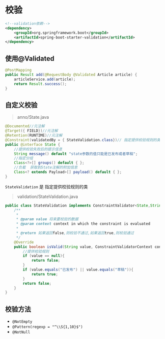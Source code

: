 # 校验

```xml
<!--validation依赖-->
<dependency>
    <groupId>org.springframework.boot</groupId>
    <artifactId>spring-boot-starter-validation</artifactId>
</dependency>
```

## 使用@Validated

```java
@PostMapping
public Result add(@RequestBody @Validated Article article) {
    articleService.add(article);
    return Result.success();
}
```

## 自定义校验
> anno/State.java
```java
@Documented//元注解
@Target({ FIELD})//元注解
@Retention(RUNTIME)//元注解
@Constraint(validatedBy = { StateValidation.class})// 指定提供校验规则的类 // [!code hl]
public @interface State {
    //提供校验失败后的提示信息
    String message() default "state参数的值只能是已发布或者草稿";
    //指定分组
    Class<?>[] groups() default { };
    //负载  获取到State注解的附加信息
    Class<? extends Payload>[] payload() default { };
}
```
`StateValidation` 是 指定提供校验规则的类

> validation/StateValidation.java
```java
public class StateValidation implements ConstraintValidator<State,String> {
    /**
     *
     * @param value 将来要校验的数据
     * @param context context in which the constraint is evaluated
     *
     * @return 如果返回false,则校验不通过,如果返回true,则校验通过
     */
    @Override
    public boolean isValid(String value, ConstraintValidatorContext context) {
        //提供校验规则
        if (value == null){
            return false;
        }
        if (value.equals("已发布") || value.equals("草稿")){
            return true;
        }
        return false;
    }
}
```
## 校验方法

- `@NotEmpty`
- `@Pattern(regexp = "^\\S{1,10}$")`
- `@NotNull`

